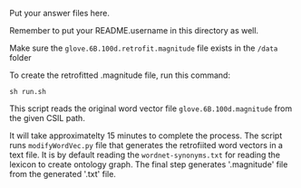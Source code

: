 Put your answer files here.

Remember to put your README.username in this directory as well.

Make sure the `glove.6B.100d.retrofit.magnitude` file exists in the `/data` folder

To create the retrofitted .magnitude file, run this command:

`sh run.sh`

This script reads the original word vector file `glove.6B.100d.magnitude` from the given CSIL path. 

It will take approximatelty 15 minutes to complete the process. The script runs `modifyWordVec.py` file that generates the retrofiited word vectors in a text file. It is by default reading the `wordnet-synonyms.txt` for reading the lexicon to create ontology graph. The final step generates '.magnitude' file from the generated '.txt' file. 

